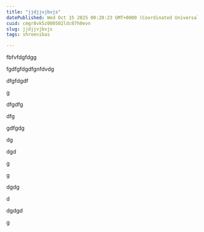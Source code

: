 ```yaml
---
title: "jjdjjvjbvjs"
datePublished: Wed Oct 15 2025 00:20:23 GMT+0000 (Coordinated Universal Time)
cuid: cmgr8vk5z000502ldc07h0evn
slug: jjdjjvjbvjs
tags: shreenibas

---
```


fbfvfdgfdgg

fgdfgfdgdfgnfdvdg

dfgfdgdf

g

dfgdfg

dfg

gdfgdg

dg

dgd

g

g

dgdg

d

dgdgd

g